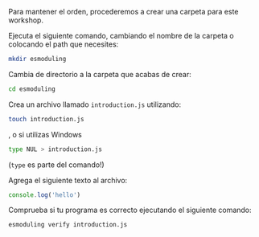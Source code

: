 Para mantener el orden, procederemos a crear una carpeta para este workshop.

Ejecuta el siguiente comando, cambiando el nombre de la carpeta o colocando el path que necesites:

```bash
mkdir esmoduling
```

Cambia de directorio a la carpeta que acabas de crear:

```bash
cd esmoduling
```

Crea un archivo llamado `introduction.js` utilizando:
```bash
touch introduction.js
```
, o si utilizas Windows
```bash
type NUL > introduction.js
```
(`type` es parte del comando!)

Agrega el siguiente texto al archivo:

```js
console.log('hello')
```
  
Comprueba si tu programa es correcto ejecutando el siguiente comando:

```bash
esmoduling verify introduction.js
```


